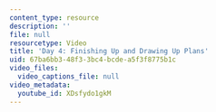 ```yaml
---
content_type: resource
description: ''
file: null
resourcetype: Video
title: 'Day 4: Finishing Up and Drawing Up Plans'
uid: 67ba6bb3-48f3-3bc4-bcde-a5f3f8775b1c
video_files:
  video_captions_file: null
video_metadata:
  youtube_id: XDsfydo1gkM
---
```

